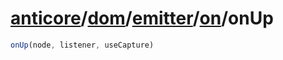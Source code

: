 # [anticore](../../../../../../#reference)/[dom](../../../#reference)/[emitter](../../#reference)/[on](../#reference)/<a name="reference">onUp</a>

```js
onUp(node, listener, useCapture)
```